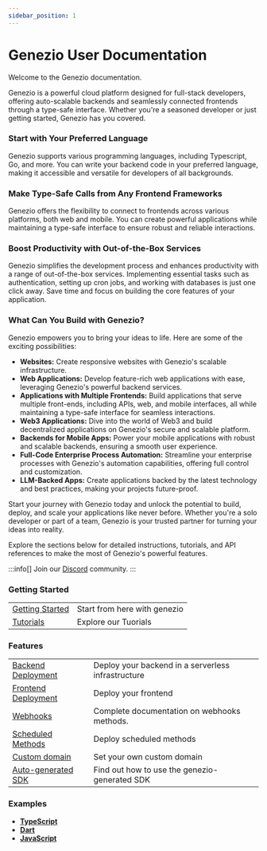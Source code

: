 ```yaml
---
sidebar_position: 1
---
```


# Genezio User Documentation

<!-- import DocCard from "@theme/DocCard"; -->

Welcome to the Genezio documentation.

Genezio is a powerful cloud platform designed for full-stack developers, offering auto-scalable backends and seamlessly connected frontends through a type-safe interface. Whether you're a seasoned developer or just getting started, Genezio has you covered.

### Start with Your Preferred Language

Genezio supports various programming languages, including Typescript, Go, and more. You can write your backend code in your preferred language, making it accessible and versatile for developers of all backgrounds.

### Make Type-Safe Calls from Any Frontend Frameworks

Genezio offers the flexibility to connect to frontends across various platforms, both web and mobile. You can create powerful applications while maintaining a type-safe interface to ensure robust and reliable interactions.

### Boost Productivity with Out-of-the-Box Services

Genezio simplifies the development process and enhances productivity with a range of out-of-the-box services. Implementing essential tasks such as authentication, setting up cron jobs, and working with databases is just one click away. Save time and focus on building the core features of your application.

### What Can You Build with Genezio?

Genezio empowers you to bring your ideas to life. Here are some of the exciting possibilities:

- **Websites:** Create responsive websites with Genezio's scalable infrastructure.
- **Web Applications:** Develop feature-rich web applications with ease, leveraging Genezio's powerful backend services.
- **Applications with Multiple Frontends:** Build applications that serve multiple front-ends, including APIs, web, and mobile interfaces, all while maintaining a type-safe interface for seamless interactions.
- **Web3 Applications:** Dive into the world of Web3 and build decentralized applications on Genezio's secure and scalable platform.
- **Backends for Mobile Apps:** Power your mobile applications with robust and scalable backends, ensuring a smooth user experience.
- **Full-Code Enterprise Process Automation:** Streamline your enterprise processes with Genezio's automation capabilities, offering full control and customization.
- **LLM-Backed Apps:** Create applications backed by the latest technology and best practices, making your projects future-proof.

Start your journey with Genezio today and unlock the potential to build, deploy, and scale your applications like never before. Whether you're a solo developer or part of a team, Genezio is your trusted partner for turning your ideas into reality.

Explore the sections below for detailed instructions, tutorials, and API references to make the most of Genezio's powerful features.

:::info[]
Join our [Discord](https://discord.gg/uc9H5YKjXv) community.
:::

### Getting Started

<!-- export const MediumCard = ({type,label,href,description}) => (

<div style={{display:"flex",gap:"20px"}}>
<DocCard item={{type:type,label: label, href: href,description: description}}></DocCard>
<DocCard item={{type:type,label: label, href: href,description: description}}></DocCard>
</div>

);

<MediumCard type="link" label="Getting started" href="./getting-started" description="Start from here with genezio"></MediumCard> -->

<table data-card-size="large" data-view="cards">
  <tbody>
    <tr>
      <td>
        <a href="getting-started">Getting Started</a>
      </td>
      <td>Start from here with genezio</td>
    </tr>
    <tr>
      <td>
        <a href="tutorials/">Tutorials</a>
      </td>
      <td>Explore our Tuorials</td>
    </tr>
  </tbody>
</table>

### Features

<table data-card-size="large" data-view="cards">
  <tbody>
    <tr>
      <td>
        <a href="features/backend-deployment">Backend Deployment</a>
      </td>
      <td>Deploy your backend in a serverless infrastructure</td>
    </tr>
    <tr>
      <td>
        <a href="features/frontend-deployment">Frontend Deployment</a>
      </td>
      <td>Deploy your frontend</td>
    </tr>
    <tr>
      <td>
        <a href="features/http-methods-webhooks">Webhooks</a>
      </td>
      <td>Complete documentation on webhooks methods.</td>
    </tr>
    <tr>
      <td>
        <a href="features/cron-methods">Scheduled Methods</a>
      </td>
      <td>Deploy scheduled methods</td>
    </tr>
    <tr>
      <td>
        <a href="features/custom-domain-configuration">Custom domain</a>
      </td>
      <td>Set your own custom domain</td>
    </tr>
    <tr>
      <td>
        <a href="features/generated-sdk">Auto-generated SDK</a>
      </td>
      <td>Find out how to use the genezio-generated SDK</td>
    </tr>
  </tbody>
</table>

### Examples

- [**TypeScript**](examples/typescript/)
- [**Dart**](examples/dart/)
- [**JavaScript**](examples/javascript/)
